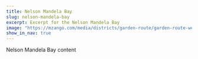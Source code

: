 ```yaml
---
title: Nelson Mandela Bay
slug: nelson-mandela-bay
excerpt: Excerpt for the Nelson Mandela Bay
image: "https://mzango.com/media/districts/garden-route/garden-route-western-cape.jpg"
show_in_nav: true
---
```

Nelson Mandela Bay content